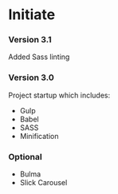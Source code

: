 # Initiate

### Version 3.1

Added Sass linting

### Version 3.0

Project startup which includes:

- Gulp
- Babel
- SASS
- Minification 

### Optional

- Bulma
- Slick Carousel

